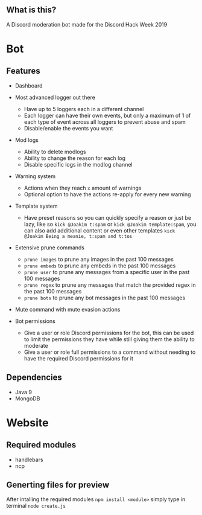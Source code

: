 ## What is this?
A Discord moderation bot made for the Discord Hack Week 2019

# Bot

## Features

* Dashboard

* Most advanced logger out there
  * Have up to 5 loggers each in a different channel
  * Each logger can have their own events, but only a maximum of 1 of each type of event across all loggers to prevent abuse and spam
  * Disable/enable the events you want

* Mod logs
  * Ability to delete modlogs
  * Ability to change the reason for each log
  * Disable specific logs in the modlog channel
  
* Warning system
  * Actions when they reach `x` amount of warnings
  * Optional option to have the actions re-apply for every new warning

* Template system
  * Have preset reasons so you can quickly specify a reason or just be lazy, like so `kick @Joakim t:spam` or `kick @Joakim template:spam`, you can also add additional content or even other templates `kick @Joakim Being a meanie, t:spam and t:tos` 

* Extensive prune commands
  * `prune images` to prune any images in the past 100 messages
  * `prune embeds` to prune any embeds in the past 100 messages
  * `prune user` to prune any messages from a specific user in the past 100 messages
  * `prune regex` to prune any messages that match the provided regex in the past 100 messages
  * `prune bots` to prune any bot messages in the past 100 messages
  
* Mute command with mute evasion actions

* Bot permissions
  * Give a user or role Discord permissions for the bot, this can be used to limit the permissions they have while still giving them the ability to moderate
  * Give a user or role full permissions to a command without needing to have the required Discord permissions for it

## Dependencies

* Java 9
* MongoDB

# Website

## Required modules
- handlebars
- ncp

## Generting files for preview
After intalling the required modules `npm install <module>` simply type in terminal `node create.js`
